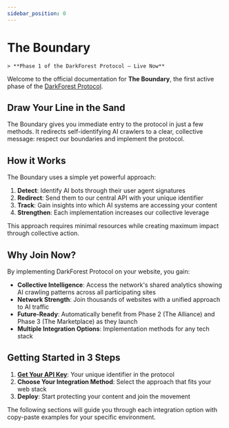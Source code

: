 ```yaml
---
sidebar_position: 0
---
```


# The Boundary

    > **Phase 1 of the DarkForest Protocol — Live Now**   

Welcome to the official documentation for **The Boundary**, the first active phase of the [DarkForest Protocol](https://darkfestforest.xyz).

## Draw Your Line in the Sand

The Boundary gives you immediate entry to the protocol in just a few methods. It redirects self-identifying AI crawlers to a clear, collective message: respect our boundaries and implement the protocol. 

## How it Works

The Boundary uses a simple yet powerful approach:

1. **Detect**: Identify AI bots through their user agent signatures
2. **Redirect**: Send them to our central API with your unique identifier
3. **Track**: Gain insights into which AI systems are accessing your content
4. **Strengthen**: Each implementation increases our collective leverage

This approach requires minimal resources while creating maximum impact through collective action.

## Why Join Now?

By implementing DarkForest Protocol on your website, you gain:

- **Collective Intelligence**: Access the network's shared analytics showing AI crawling patterns across all participating sites
- **Network Strength**: Join thousands of websites with a unified approach to AI traffic
- **Future-Ready**: Automatically benefit from Phase 2 (The Alliance) and Phase 3 (The Marketplace) as they launch
- **Multiple Integration Options**: Implementation methods for any tech stack

## Getting Started in 3 Steps

1. [**Get Your API Key**](https://darkfestforest.xyz): Your unique identifier in the protocol
2. **Choose Your Integration Method**: Select the approach that fits your web stack
3. **Deploy**: Start protecting your content and join the movement

The following sections will guide you through each integration option with copy-paste examples for your specific environment. 